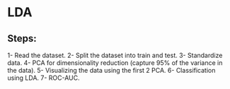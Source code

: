 # LDA
## Steps:
1- Read the dataset.
2- Split the dataset into train and test.
3- Standardize data.
4- PCA for dimensionality reduction (capture 95% of the variance in the data).
5- Visualizing the data using the first 2 PCA.
6- Classification using LDA.
7- ROC-AUC.
